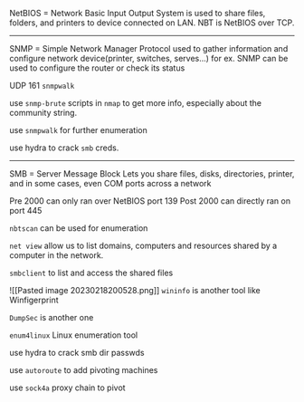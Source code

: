 
NetBIOS = Network Basic Input Output System
is used to share files, folders, and printers to device connected on LAN. NBT is NetBIOS over TCP.

--------------------------------------

SNMP = Simple Network Manager Protocol
used to gather information and configure network device(printer, switches, serves...)
for ex. SNMP can be used to configure the router or check its status

UDP 161
`snmpwalk`

use `snmp-brute` scripts in `nmap` to get more info, especially about the community string.

use `snmpwalk` for further enumeration 

use hydra to crack `smb` creds.

---------------------------------------

SMB = Server Message Block
Lets you share files, disks, directories, printer, and in some cases, even COM ports across a network

Pre 2000 can only ran over NetBIOS port 139
Post 2000 can directly ran on port 445

`nbtscan` can be used for enumeration

`net view` allow us to list domains, computers and resources shared by a computer in the network.

`smbclient` to list and access the shared files

![[Pasted image 20230218200528.png]]
`wininfo` is another tool like Winfigerprint

`DumpSec` is another one

`enum4linux` Linux enumeration tool

use hydra to crack smb dir passwds

use `autoroute` to add pivoting machines

use `sock4a` proxy chain to pivot

